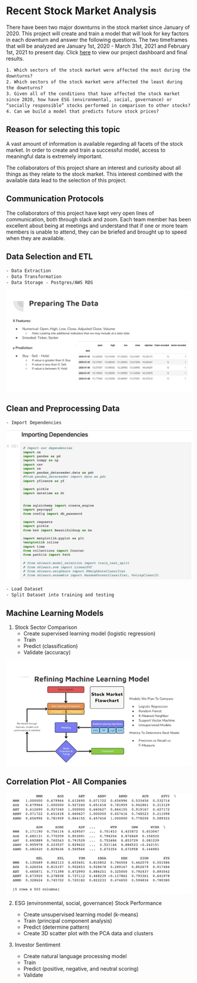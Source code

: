 # Recent Stock Market Analysis

There have been two major downturns in the stock market since January of 2020.  This project will create and train a model that will look for key factors in each downturn and answer the following questions.  The two timeframes that will be analyzed are January 1st, 2020 - March 31st, 2021 and February 1st, 2021 to present day.  Click [here](https://datastudio.google.com/u/0/reporting/3839631d-25c2-4c34-ae4e-b9892ab8318c/page/ZaJyC) to view our project dashboard and final results.  

    1. Which sectors of the stock market were affected the most during the downturns?  
    2. Which sectors of the stock market were affected the least during the downturns? 
    3. Given all of the conditions that have affected the stock market since 2020, how have ESG (environmental, social, governance) or “socially responsible” stocks performed in comparison to other stocks?
    4. Can we build a model that predicts future stock prices?

## Reason for selecting this topic

A vast amount of information is available regarding all facets of the stock market.  In order to create and train a successful model, access to meaningful data is extremely important.  

The collaborators of this project share an interest and curiosity about all things as they relate to the stock market.  This interest combined with the available data lead to the selection of this project.  

## Communication Protocols

The collaborators of this project have kept very open lines of communication, both through slack and zoom.  Each team member has been excellent about being at meetings and understand that if one or more team members is unable to attend, they can be briefed and brought up to speed when they are available.  

## Data Selection and ETL
    - Data Extraction
    - Data Transformation
    - Data Storage - Postgres/AWS RDS

![](Images/Preparing%20the%20Data%20Screenshot.png)

## Clean and Preprocessing Data
    - Import Dependencies

![](Images/Importing%20Dependencies.jpeg)   


    - Load Dataset
    - Split Dataset into training and testing

## Machine Learning Models

1. Stock Sector Comparison
    - Create supervised learning model (logistic regression)
    - Train
    - Predict (classification)
    - Validate (accuracy)

![](Images/Refining%20Machine%20Learning%20Model%20Graphic.jpg)    


## Correlation Plot - All Companies

![](Images/Correlation%20Plot%20-%20All%20Companies.jpg)

2. ESG (environmental, social, governance) Stock Performance
    - Create unsupervised learning model (k-means)
    - Train (principal component analysis)
    - Predict (determine pattern)
    - Create 3D scatter plot with the PCA data and clusters

3. Investor Sentiment
    - Create natural language processing model
    - Train
    - Predict (positive, negative, and neutral scoring)
    - Validate




